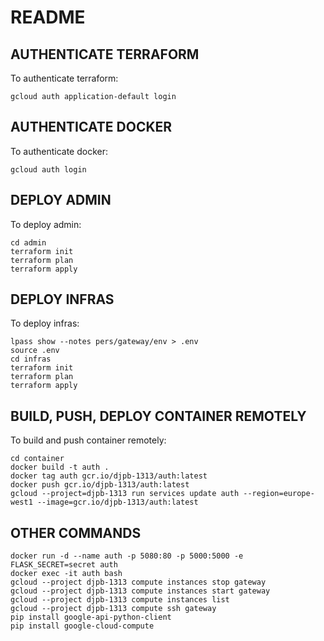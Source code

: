 # README

## AUTHENTICATE TERRAFORM
To authenticate terraform:
```
gcloud auth application-default login
```

## AUTHENTICATE DOCKER
To authenticate docker:
```
gcloud auth login
```

## DEPLOY ADMIN
To deploy admin:
```
cd admin
terraform init
terraform plan
terraform apply
```

## DEPLOY INFRAS
To deploy infras:
```
lpass show --notes pers/gateway/env > .env
source .env
cd infras
terraform init
terraform plan
terraform apply
```

## BUILD, PUSH, DEPLOY CONTAINER REMOTELY
To build and push container remotely:
```
cd container
docker build -t auth .
docker tag auth gcr.io/djpb-1313/auth:latest
docker push gcr.io/djpb-1313/auth:latest
gcloud --project=djpb-1313 run services update auth --region=europe-west1 --image=gcr.io/djpb-1313/auth:latest
```

## OTHER COMMANDS
```
docker run -d --name auth -p 5080:80 -p 5000:5000 -e FLASK_SECRET=secret auth
docker exec -it auth bash
gcloud --project djpb-1313 compute instances stop gateway
gcloud --project djpb-1313 compute instances start gateway
gcloud --project djpb-1313 compute instances list
gcloud --project djpb-1313 compute ssh gateway
pip install google-api-python-client
pip install google-cloud-compute
```
